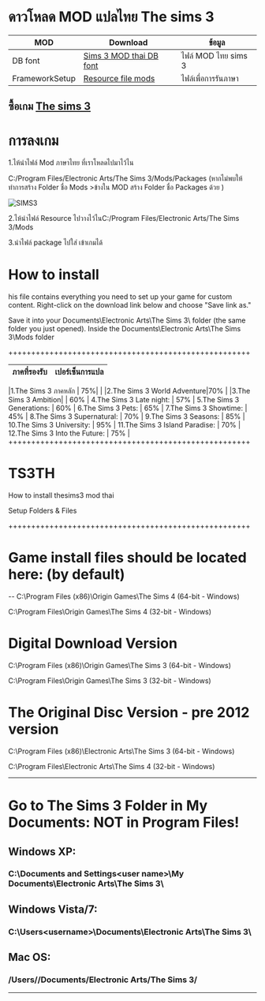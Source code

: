 # ดาวโหลด MOD แปลไทย The sims 3

| MOD  | Download |ข้อมูล|
| ------------- | ------------- |------------- |
| DB font  | [Sims 3 MOD thai DB font](https://github.com/simcolony/TS3TH/releases/download/TS3TH-SB/Thai.Sims.3.Simcolony.DB.package) |ไฟล์ MOD ไทย sims 3|
| FrameworkSetup | [Resource file mods](https://github.com/simcolony/TS3TH/releases/download/TS3TH/Resource.cfg) |ไฟล์เพื่อการรันภาษา|

## ซื้อเกม [The sims 3](https://www.cdkeys.com/pc/games/the-sims-3-pc-mac-cd-key-origin?mw_aref=simscolony)

# การลงเกม
1.ไห้นำไฟล์ Mod ภาษาไทย ที่เราโหลดไปมาไว้ไน 

  C:/Program Files/Electronic Arts/The Sims 3/Mods/Packages
  (หากไม่พบให้ทำการสร้าง Folder ชื่อ Mods >ข้างใน MOD สร้าง Folder ชื่อ Packages ด้วย )
  
 ![SIMS3](https://imgur.com/bguCvTU.jpg)

2.ไห้นำไฟล์ Resource ไปวางไว้ไนC:/Program Files/Electronic Arts/The Sims 3/Mods

3.นำไฟล์ package ไปใส่ เข้าเกมได้

# How to install
his file contains everything you need to set up your game for custom content. Right-click on the download link below and choose 
"Save link as." 

Save it into your Documents\Electronic Arts\The Sims 3\ folder (the same folder you just opened).
Inside the Documents\Electronic Arts\The Sims 3\Mods folder

+++++++++++++++++++++++++++++++++++++++++++++++++++++

| ภาคที่รองรับ   | เปอร์เซ็นการแปล|
| ------------- | ------------- |

|1.The Sims 3 ภาคหลัก | 75%|
|
|2.The Sims 3 World Adventure|70%
|
|3.The Sims 3 Ambition| | 60%
|
4.The Sims 3 Late night: | 57%
|
5.The Sims 3 Generations: | 60%
|
6.The Sims 3 Pets: | 65%
|
7.The Sims 3 Showtime: | 45%
|
8.The Sims 3 Supernatural: | 70%
|
9.The Sims 3 Seasons: | 85%
|
10.The Sims 3 University: | 95%
|
11.The Sims 3 Island Paradise: | 70%
|
12.The Sims 3 Into the Future: | 75%
|
+++++++++++++++++++++++++++++++++++++++++++++++++++++
# TS3TH
How to install thesims3 mod thai

Setup Folders & Files

+++++++++++++++++++++++++++++++++++++++++++++++++++++
# Game install files should be located here: (by default)
--
C:\Program Files (x86)\Origin Games\The Sims 4 (64-bit - Windows)

C:\Program Files\Origin Games\The Sims 4 (32-bit - Windows)


# Digital Download Version

C:\Program Files (x86)\Origin Games\The Sims 3 (64-bit - Windows)

C:\Program Files\Origin Games\The Sims 3 (32-bit - Windows)

# The Original Disc Version - pre 2012 version

C:\Program Files (x86)\Electronic Arts\The Sims 3 (64-bit - Windows)

C:\Program Files\Electronic Arts\The Sims 4 (32-bit - Windows)

--------------------------------------------------------------------
# Go to The Sims 3 Folder in My Documents: NOT in Program Files!

## Windows XP: 
### C:\Documents and Settings\<user name>\My Documents\Electronic Arts\The Sims 3\
## Windows Vista/7: 
### C:\Users\<username>\Documents\Electronic Arts\The Sims 3\
## Mac OS: 
### /Users/<username>/Documents/Electronic Arts/The Sims 3/
-----------------------------------------------------------------
